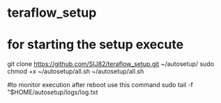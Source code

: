 # teraflow_setup
# for starting the setup execute
git clone https://github.com/SIJ82/teraflow_setup.git ~/autosetup/
sudo chmod +x ~/autosetup/all.sh
~/autosetup/all.sh




#to monitor execution after reboot use this command
sudo tail -f "$HOME/autosetup/logs/log.txt
